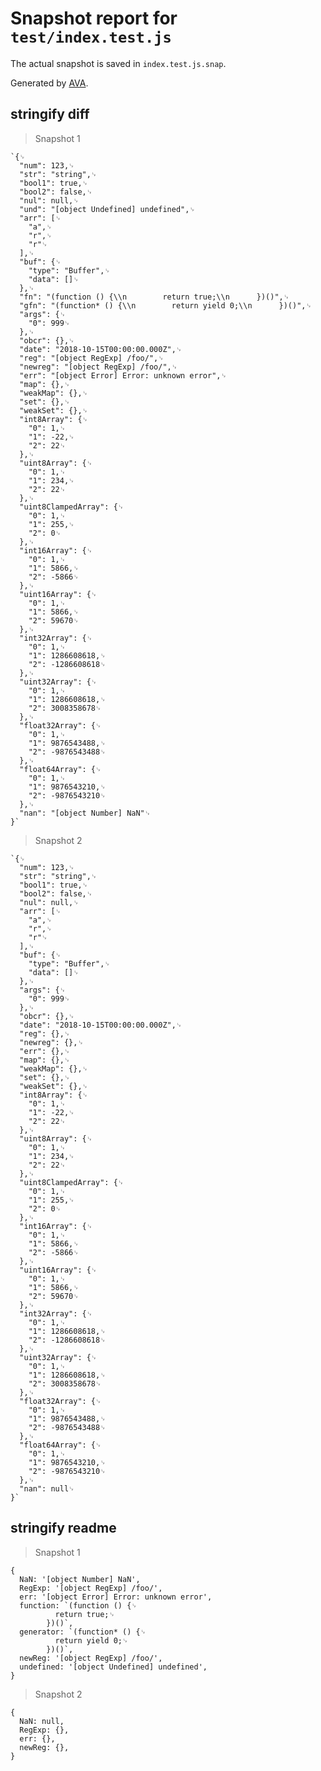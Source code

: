 # Snapshot report for `test/index.test.js`

The actual snapshot is saved in `index.test.js.snap`.

Generated by [AVA](https://ava.li).

## stringify diff

> Snapshot 1

    `{␊
      "num": 123,␊
      "str": "string",␊
      "bool1": true,␊
      "bool2": false,␊
      "nul": null,␊
      "und": "[object Undefined] undefined",␊
      "arr": [␊
        "a",␊
        "r",␊
        "r"␊
      ],␊
      "buf": {␊
        "type": "Buffer",␊
        "data": []␊
      },␊
      "fn": "(function () {\\n        return true;\\n      })()",␊
      "gfn": "(function* () {\\n        return yield 0;\\n      })()",␊
      "args": {␊
        "0": 999␊
      },␊
      "obcr": {},␊
      "date": "2018-10-15T00:00:00.000Z",␊
      "reg": "[object RegExp] /foo/",␊
      "newreg": "[object RegExp] /foo/",␊
      "err": "[object Error] Error: unknown error",␊
      "map": {},␊
      "weakMap": {},␊
      "set": {},␊
      "weakSet": {},␊
      "int8Array": {␊
        "0": 1,␊
        "1": -22,␊
        "2": 22␊
      },␊
      "uint8Array": {␊
        "0": 1,␊
        "1": 234,␊
        "2": 22␊
      },␊
      "uint8ClampedArray": {␊
        "0": 1,␊
        "1": 255,␊
        "2": 0␊
      },␊
      "int16Array": {␊
        "0": 1,␊
        "1": 5866,␊
        "2": -5866␊
      },␊
      "uint16Array": {␊
        "0": 1,␊
        "1": 5866,␊
        "2": 59670␊
      },␊
      "int32Array": {␊
        "0": 1,␊
        "1": 1286608618,␊
        "2": -1286608618␊
      },␊
      "uint32Array": {␊
        "0": 1,␊
        "1": 1286608618,␊
        "2": 3008358678␊
      },␊
      "float32Array": {␊
        "0": 1,␊
        "1": 9876543488,␊
        "2": -9876543488␊
      },␊
      "float64Array": {␊
        "0": 1,␊
        "1": 9876543210,␊
        "2": -9876543210␊
      },␊
      "nan": "[object Number] NaN"␊
    }`

> Snapshot 2

    `{␊
      "num": 123,␊
      "str": "string",␊
      "bool1": true,␊
      "bool2": false,␊
      "nul": null,␊
      "arr": [␊
        "a",␊
        "r",␊
        "r"␊
      ],␊
      "buf": {␊
        "type": "Buffer",␊
        "data": []␊
      },␊
      "args": {␊
        "0": 999␊
      },␊
      "obcr": {},␊
      "date": "2018-10-15T00:00:00.000Z",␊
      "reg": {},␊
      "newreg": {},␊
      "err": {},␊
      "map": {},␊
      "weakMap": {},␊
      "set": {},␊
      "weakSet": {},␊
      "int8Array": {␊
        "0": 1,␊
        "1": -22,␊
        "2": 22␊
      },␊
      "uint8Array": {␊
        "0": 1,␊
        "1": 234,␊
        "2": 22␊
      },␊
      "uint8ClampedArray": {␊
        "0": 1,␊
        "1": 255,␊
        "2": 0␊
      },␊
      "int16Array": {␊
        "0": 1,␊
        "1": 5866,␊
        "2": -5866␊
      },␊
      "uint16Array": {␊
        "0": 1,␊
        "1": 5866,␊
        "2": 59670␊
      },␊
      "int32Array": {␊
        "0": 1,␊
        "1": 1286608618,␊
        "2": -1286608618␊
      },␊
      "uint32Array": {␊
        "0": 1,␊
        "1": 1286608618,␊
        "2": 3008358678␊
      },␊
      "float32Array": {␊
        "0": 1,␊
        "1": 9876543488,␊
        "2": -9876543488␊
      },␊
      "float64Array": {␊
        "0": 1,␊
        "1": 9876543210,␊
        "2": -9876543210␊
      },␊
      "nan": null␊
    }`

## stringify readme

> Snapshot 1

    {
      NaN: '[object Number] NaN',
      RegExp: '[object RegExp] /foo/',
      err: '[object Error] Error: unknown error',
      function: `(function () {␊
              return true;␊
            })()`,
      generator: `(function* () {␊
              return yield 0;␊
            })()`,
      newReg: '[object RegExp] /foo/',
      undefined: '[object Undefined] undefined',
    }

> Snapshot 2

    {
      NaN: null,
      RegExp: {},
      err: {},
      newReg: {},
    }
